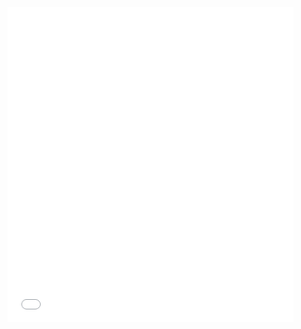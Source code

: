 <iframe title="HeatMap" aria-label="choropleth map" id="datawrapper-chart-XhszH" src="//datawrapper.dwcdn.net/XhszH/3/" scrolling="no" frameborder="0" style="width: 0; min-width: 100% !important; border: none;" height="555"></iframe><script type="text/javascript">!function(){"use strict";window.addEventListener("message",function(a){if(void 0!==a.data["datawrapper-height"])for(var e in a.data["datawrapper-height"]){var t=document.getElementById("datawrapper-chart-"+e)||document.querySelector("iframe[src*='"+e+"']");t&&(t.style.height=a.data["datawrapper-height"][e]+"px")}})}();
</script>
